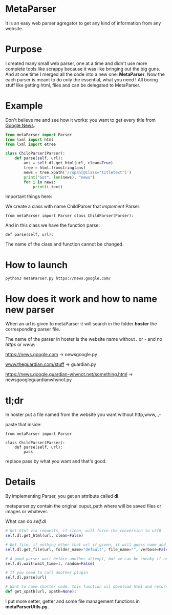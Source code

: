 # MetaParser
It is an easy web parser agregator to get any kind of information from any website.

# Purpose
I created many small web parser, one at a time and didn't use more complete tools like scrappy because it was like bringing out the big guns.
And at one time I merged all the code into a new one: **MetaParser**.
Now the each parser is meant to do only the essential, what you need !
All boring stuff like getting html, files and can be delegated to MetaParser.

# Example
Don't believe me and see how it works: you want to get every title from [Google News](https://news.google.com/).

```python
from metaParser import Parser
from lxml import html
from lxml import etree

class ChildParser(Parser):
    def parse(self, url):
        ans = self.dl.get_html(url, clean=True)
        tree = html.fromstring(ans)
        news = tree.xpath('//span[@class="titletext"]')
        print("Got", len(news), "news")
        for i in news:
            print(i.text)
```

Important things here:

We create a class with name ChildParser that *implement* Parser:

`
from metaParser import Parser
class ChildParser(Parser):
`

And in this class we have the function parse:

`
def parse(self, url):
`

The name of the class and function cannot be changed.

# How to launch
`
python3 metaParser.py https://news.google.com/
`

# How does it work and how to name new parser
When an url is given to metaParser it will search in the folder **hoster** the corresponding parser file.

The name of the parser in hoster is the website name without *.* or *-* and no *https* or *www*:

https://news.google.com -> newsgoogle.py

www.theguardian.com/stuff -> guardian.py

https://news.google.guardian-whynot.net/something.html -> newsgoogleguardianwhynot.py

# tl;dr

In hoster put a file named from the website you want without http,www,.,-

paste that inside:

```
from metaParser import Parser

class ChildParser(Parser):
    def parse(self, url):
        pass
```

replace pass by what you want and that's good.

# Details
By implementing Parser, you get an attribute called **dl**.

metaparser.py contain the original ouput_path where will be saved files or images or whatever.

What can do *self.dl*
```python
# Get html via requests, if clean, will force the conversion to utf8
self.dl.get_html(url, clean=False)

# Get file, if nothing other that url if given, it will guess name and output folder
self.dl.get_file(url, folder_name="default", file_name="", verbose=False)

# A good parser wait before another attempt, but we can be sneaky if needed (random: 0-1sec)
self.dl.wait(wait_time=1, random=False)

# If you need to call another plugin 
self.dl.parse(url)

# Want to have shorter code, this function wil download html and return a xpath function or result depending of the input
def get_xpath(url, xpath=None):
```
I put more setter, getter and some file management functions in **metaParserUtils.py**.

